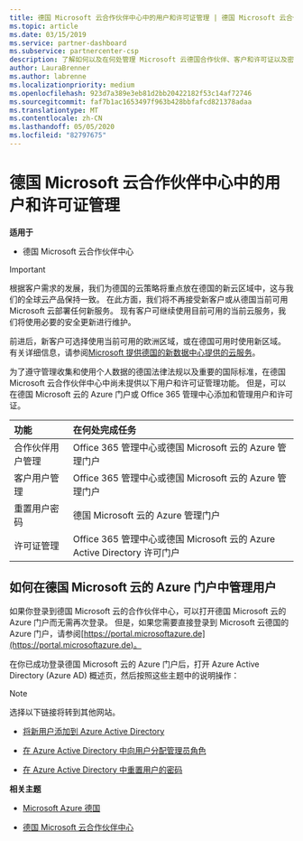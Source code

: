 ```yaml
---
title: 德国 Microsoft 云合作伙伴中心中的用户和许可证管理 | 德国 Microsoft 云合作伙伴中心
ms.topic: article
ms.date: 03/15/2019
ms.service: partner-dashboard
ms.subservice: partnercenter-csp
description: 了解如何以及在何处管理 Microsoft 云德国合作伙伴、客户和许可证以及密码重置的合作伙伴中心。
author: LauraBrenner
ms.author: labrenne
ms.localizationpriority: medium
ms.openlocfilehash: 923d7a389e3eb81d2bb20422182f53c14af72746
ms.sourcegitcommit: faf7b1ac1653497f963b428bbfafcd821378adaa
ms.translationtype: MT
ms.contentlocale: zh-CN
ms.lasthandoff: 05/05/2020
ms.locfileid: "82797675"
---
```

# <a name="user-and-license-management-in-partner-center-for-microsoft-cloud-germany"></a>德国 Microsoft 云合作伙伴中心中的用户和许可证管理

**适用于**

-  德国 Microsoft 云合作伙伴中心

> [!IMPORTANT]
> 根据客户需求的发展，我们为德国的云策略将重点放在德国的新云区域中，这与我们的全球云产品保持一致。 在此方面，我们将不再接受新客户或从德国当前可用 Microsoft 云部署任何新服务。 现有客户可继续使用目前可用的当前云服务，我们将使用必要的安全更新进行维护。
>  
> 前进后，新客户可选择使用当前可用的欧洲区域，或在德国可用时使用新区域。 有关详细信息，请参阅[Microsoft 提供德国的新数据中心提供的云服务](https://news.microsoft.com/europe/2018/08/31/microsoft-to-deliver-cloud-services-from-new-datacentres-in-germany-in-2019-to-meet-evolving-customer-needs/)。

为了遵守管理收集和使用个人数据的德国法律法规以及重要的国际标准，在德国 Microsoft 云合作伙伴中心中尚未提供以下用户和许可证管理功能。 但是，可以在德国 Microsoft 云的 Azure 门户或 Office 365 管理中心添加和管理用户和许可证。

功能 | 在何处完成任务
:--- | :---
合作伙伴用户管理 | Office 365 管理中心或德国 Microsoft 云的 Azure 管理门户
客户用户管理 | Office 365 管理中心或德国 Microsoft 云的 Azure 管理门户
重置用户密码 | 德国 Microsoft 云的 Azure 管理门户
许可证管理 | Office 365 管理中心或德国 Microsoft 云的 Azure Active Directory 许可门户

## <a name="how-to-manage-users-in-the-azure-portal-for-microsoft-cloud-germany"></a>如何在德国 Microsoft 云的 Azure 门户中管理用户 

如果你登录到德国 Microsoft 云的合作伙伴中心，可以打开德国 Microsoft 云的 Azure 门户而无需再次登录。 但是，如果您需要直接登录到 Microsoft 云德国的 Azure 门户，请参阅[https://portal.microsoftazure.de](https://portal.microsoftazure.de)。 

在你已成功登录德国 Microsoft 云的 Azure 门户后，打开 Azure Active Directory (Azure AD) 概述页，然后按照这些主题中的说明操作：

> [!NOTE]  
> 选择以下链接将转到其他网站。 

-  [将新用户添加到 Azure Active Directory](https://docs.microsoft.com/azure/active-directory/active-directory-users-create-azure-portal)

-  [在 Azure Active Directory 中向用户分配管理员角色](https://docs.microsoft.com/azure/active-directory/active-directory-users-assign-role-azure-portal)

-  [在 Azure Active Directory 中重置用户的密码](https://docs.microsoft.com/azure/active-directory/active-directory-users-reset-password-azure-portal)

**相关主题**

-  [Microsoft Azure 德国](https://azure.microsoft.com/global-infrastructure/germany/)

-  [德国 Microsoft 云合作伙伴中心](partner-center-for-microsoft-cloud-germany.md)


